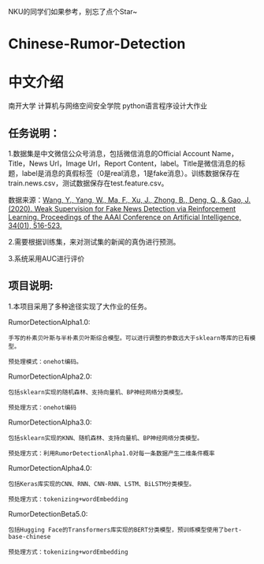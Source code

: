 NKU的同学们如果参考，别忘了点个Star~

# Chinese-Rumor-Detection

# 中文介绍
南开大学 计算机与网络空间安全学院 python语言程序设计大作业

## 任务说明：
1.数据集是中文微信公众号消息，包括微信消息的Official Account Name，Title，News Url，Image Url，Report Content，label。Title是微信消息的标题，label是消息的真假标签（0是real消息，1是fake消息）。训练数据保存在train.news.csv，测试数据保存在test.feature.csv。

数据来源：[Wang, Y., Yang, W., Ma, F., Xu, J., Zhong, B., Deng, Q., & Gao, J. (2020). Weak Supervision for Fake News Detection via Reinforcement Learning. Proceedings of the AAAI Conference on Artificial Intelligence, 34(01), 516-523.](https://github.com/yaqingwang/WeFEND-AAAI20)

2.需要根据训练集，来对测试集的新闻的真伪进行预测。

3.系统采用AUC进行评价

## 项目说明:
1.本项目采用了多种途径实现了大作业的任务。

  RumorDetectionAlpha1.0:

    手写的朴素贝叶斯与半朴素贝叶斯综合模型。可以进行调整的参数远大于sklearn等库的已有模型。
    
    预处理模式：onehot编码。
    
  RumorDetectionAlpha2.0:

    包括sklearn实现的随机森林、支持向量机、BP神经网络分类模型。

    预处理方式：onehot编码
    
  RumorDetectionAlpha3.0:

    包括sklearn实现的KNN、随机森林、支持向量机、BP神经网络分类模型。

    预处理方式：利用RumorDetectionAlpha1.0对每一条数据产生二维条件概率
    
  RumorDetectionAlpha4.0:

    包括Keras库实现的CNN、RNN、CNN-RNN、LSTM、BiLSTM分类模型。

    预处理方式：tokenizing+wordEmbedding

  RumorDetectionBeta5.0:

    包括Hugging Face的Transformers库实现的BERT分类模型，预训练模型使用了bert-base-chinese

    预处理方式：tokenizing+wordEmbedding


